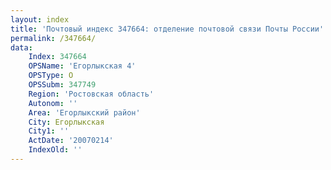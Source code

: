 ```yaml
---
layout: index
title: 'Почтовый индекс 347664: отделение почтовой связи Почты России'
permalink: /347664/
data:
    Index: 347664
    OPSName: 'Егорлыкская 4'
    OPSType: О
    OPSSubm: 347749
    Region: 'Ростовская область'
    Autonom: ''
    Area: 'Егорлыкский район'
    City: Егорлыкская
    City1: ''
    ActDate: '20070214'
    IndexOld: ''
---
```

